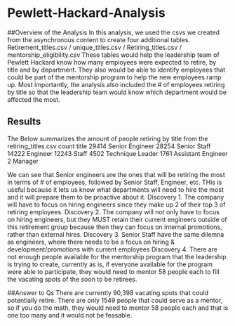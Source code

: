 # Pewlett-Hackard-Analysis

##Overview of the Analysis
In this analysis, we used the csvs we created from the asynchronous content to create four additional tables.
Retirement_titles.csv / unique_titles.csv / Retiring_titles.csv / mentorship_eligibility.csv
These tables would help the leadership team of Pewlett Hackard know how many employees were expected to retire, by title and by department. They also would be able to identify employees that could be part of the mentorship program to help the new employees ramp up. Most importantly, the analysis also included the # of employees retiring by title so that the leadership team would know which department would be affected the most. 


## Results

The Below summarizes the amount of people retiring by title from the retiring_titles.csv
count	title
29414	Senior Engineer
28254	Senior Staff
14222	Engineer
12243	Staff
4502	Technique Leader
1761	Assistant Engineer
2	Manager

We can see that Senior engineers are the ones that will be retiring the most in terms of # of employees, followed by Senior Staff, Engineer, etc. THis is useful because it lets us know what departments will need to hire the most and it will prepare them to be proactive about it.
Discovery 1. The company will have to focus on hiring engineers since they make up 2 of their top 3 of retiring employees. 
Discovery 2. The company will not only have to focus on hiring engineers, but they MUST retain their current engineers outside of this retirement group because then they can focus on internal promotions, rather than external hires. 
Discovery 3. Senior Staff have the same dilemna as engineers, where there needs to be a focus on hiring & development/promotions with current employees
Discovery 4. There are not enough people available for the mentorship program that the leadership is trying to create, currently as is, if everyone available for the program were able to participate, they would need to mentor 58 people each to fill the vacating spots of the soon to be retirees. 

##Answer to Qs
There are currently 90,398 vacating spots that could potentially retire. 
There are only 1549 people that could serve as a mentor, so if you do the math, they would need to mentor 58 people each and that is one too many and it would not be feasable. 
